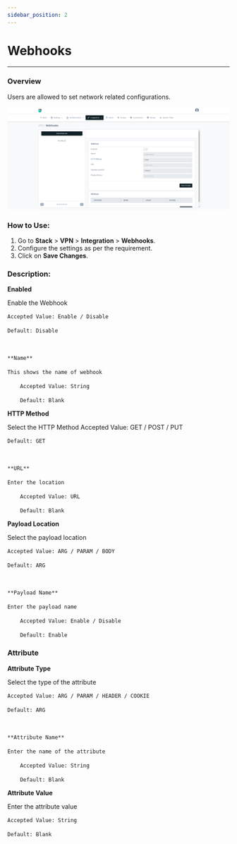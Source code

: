 ```yaml
---
sidebar_position: 2
---
```


# Webhooks

---

### Overview

Users are allowed to set network related configurations.

![Email](/img/vpn/v8/docs/webhook.png)  

### How to Use:
1. Go to **Stack** > **VPN** > **Integration** > **Webhooks**.  
2. Configure the settings as per the requirement.  
3. Click on **Save Changes**.  

### Description:

**Enabled**  

Enable the Webhook
 
    Accepted Value: Enable / Disable

    Default: Disable
```


**Name**  

This shows the name of webhook

    Accepted Value: String

    Default: Blank
```


**HTTP Method**  

Select the HTTP Method 
    Accepted Value: GET / POST / PUT

    Default: GET
```


**URL**  

Enter the location 

    Accepted Value: URL

    Default: Blank
```


**Payload Location**  

Select the payload location

    Accepted Value: ARG / PARAM / BODY

    Default: ARG
```


**Payload Name**  

Enter the payload name
 
    Accepted Value: Enable / Disable

    Default: Enable
```


### Attribute

**Attribute Type**  

Select the type of the attribute

    Accepted Value: ARG / PARAM / HEADER / COOKIE

    Default: ARG
```


**Attribute Name**  

Enter the name of the attribute

    Accepted Value: String

    Default: Blank
```


**Attribute Value**

Enter the attribute value

    Accepted Value: String

    Default: Blank
```

